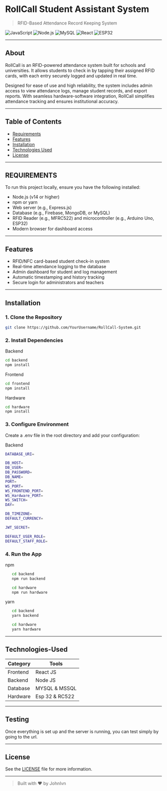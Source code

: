 # RollCall Student Assistant System

> RFID-Based Attendance Record Keeping System

![JavaScript](https://img.shields.io/badge/JavaScript-ES6-yellow?logo=javascript&logoColor=black)
![Node.js](https://img.shields.io/badge/Node.js-339933?logo=nodedotjs&logoColor=white)
![MySQL](https://img.shields.io/badge/MySQL-4479A1?logo=mysql&logoColor=white)
![React](https://img.shields.io/badge/React-61DAFB?logo=react&logoColor=black)
![ESP32](https://img.shields.io/badge/ESP32-Microcontroller-blue)

---

## About

RollCall is an RFID-powered attendance system built for schools and universities. It allows students
to check in by tapping their assigned RFID cards, with each entry securely logged and updated in real time.

Designed for ease of use and high reliability, the system includes admin access to view attendance logs,
manage student records, and export reports. With seamless hardware-software integration, RollCall simplifies
attendance tracking and ensures institutional accuracy.

---

## Table of Contents

- [Requirements](#requirements)
- [Features](#features)
- [Installation](#installation)
- [Technologies Used](#technologies-used)
- [License](#license)

---

## REQUIREMENTS

To run this project locally, ensure you have the following installed:

- Node.js (v14 or higher)
- npm or yarn
- Web server (e.g., Express.js)
- Database (e.g., Firebase, MongoDB, or MySQL)
- RFID Reader (e.g., MFRC522) and microcontroller (e.g., Arduino Uno, ESP32)
- Modern browser for dashboard access

---

## Features

- RFID/NFC card-based student check-in system
- Real-time attendance logging to the database
- Admin dashboard for student and log management
- Automatic timestamping and history tracking
- Secure login for administrators and teachers

---

## Installation

### 1. Clone the Repository

```bash
git clone https://github.com/YourUsername/RollCall-System.git
```

### 2. Install Dependencies

Backend

```bash
cd backend
npm install
```

Frontend

```bash
cd frontend
npm install
```

Hardware

```bash
cd hardware
npm install
```

### 3. Configure Environment
Create a .env file in the root directory and add your configuration:

Backend

```bash
DATABASE_URI=

DB_HOST=
DB_USER=
DB_PASSWORD=
DB_NAME=
PORT=
WS_PORT=
WS_FRONTEND_PORT=
WS_Hardware_PORT=
WS_SWITCH=
DAY=

DB_TIMEZONE=
DEFAULT_CURRENCY=

JWT_SECRET=

DEFAULT_USER_ROLE=
DEFAULT_STAFF_ROLE=
```

### 4. Run the App

npm
```bash
   cd backend
   npm run backend

   cd hardware
   npm run hardware
```
yarn
```bash
   cd backend
   yarn backend

   cd hardware
   yarn hardware
```
---

## Technologies-Used

| Category | Tools                      |
| -------- | -------------------------- |
| Frontend | React JS                   |
| Backend  | Node JS                    |
| Database | MYSQL & MSSQL              |
| Hardware | Esp 32 & RC522             |

---

## Testing

Once everything is set up and the server is running, you can test simply by going to the url.

---

## License

See the [LICENSE](LICENSE) file for more information.

---

> Built with ❤️ by JohnIvn
